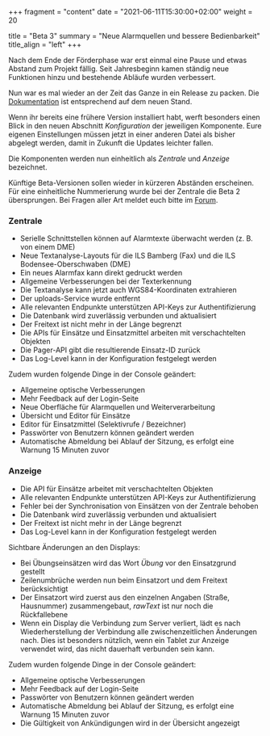 +++
fragment = "content"
date = "2021-06-11T15:30:00+02:00"
weight = 20

title = "Beta 3"
summary = "Neue Alarmquellen und bessere Bedienbarkeit"
title_align = "left"
+++

Nach dem Ende der Förderphase war erst einmal eine Pause und etwas Abstand zum Projekt fällig.
Seit Jahresbeginn kamen ständig neue Funktionen hinzu und bestehende Abläufe wurden verbessert.

Nun war es mal wieder an der Zeit das Ganze in ein Release zu packen.
Die [Dokumentation](https://docs.alarmdisplay.org/) ist entsprechend auf dem neuen Stand.

Wenn ihr bereits eine frühere Version installiert habt, werft besonders einen Blick in den neuen Abschnitt _Konfiguration_ der jeweiligen Komponente.
Eure eigenen Einstellungen müssen jetzt in einer anderen Datei als bisher abgelegt werden, damit in Zukunft die Updates leichter fallen.

Die Komponenten werden nun einheitlich als _Zentrale_ und _Anzeige_ bezeichnet.

Künftige Beta-Versionen sollen wieder in kürzeren Abständen erscheinen.
Für eine einheitliche Nummerierung wurde bei der Zentrale die Beta 2 übersprungen.
Bei Fragen aller Art meldet euch bitte im [Forum](https://community.alarmdisplay.org/).

### Zentrale

* Serielle Schnittstellen können auf Alarmtexte überwacht werden (z. B. von einem DME)
* Neue Textanalyse-Layouts für die ILS Bamberg (Fax) und die ILS Bodensee-Oberschwaben (DME)
* Ein neues Alarmfax kann direkt gedruckt werden
* Allgemeine Verbesserungen bei der Texterkennung
* Die Textanalyse kann jetzt auch WGS84-Koordinaten extrahieren
* Der uploads-Service wurde entfernt
* Alle relevanten Endpunkte unterstützen API-Keys zur Authentifizierung
* Die Datenbank wird zuverlässig verbunden und aktualisiert
* Der Freitext ist nicht mehr in der Länge begrenzt
* Die APIs für Einsätze und Einsatzmittel arbeiten mit verschachtelten Objekten
* Die Pager-API gibt die resultierende Einsatz-ID zurück
* Das Log-Level kann in der Konfiguration festgelegt werden

Zudem wurden folgende Dinge in der Console geändert:

* Allgemeine optische Verbesserungen
* Mehr Feedback auf der Login-Seite
* Neue Oberfläche für Alarmquellen und Weiterverarbeitung
* Übersicht und Editor für Einsätze
* Editor für Einsatzmittel (Selektivrufe / Bezeichner)
* Passwörter von Benutzern können geändert werden
* Automatische Abmeldung bei Ablauf der Sitzung, es erfolgt eine Warnung 15 Minuten zuvor

### Anzeige

* Die API für Einsätze arbeitet mit verschachtelten Objekten
* Alle relevanten Endpunkte unterstützen API-Keys zur Authentifizierung
* Fehler bei der Synchronisation von Einsätzen von der Zentrale behoben
* Die Datenbank wird zuverlässig verbunden und aktualisiert
* Der Freitext ist nicht mehr in der Länge begrenzt
* Das Log-Level kann in der Konfiguration festgelegt werden

Sichtbare Änderungen an den Displays:
* Bei Übungseinsätzen wird das Wort _Übung_ vor den Einsatzgrund gestellt
* Zeilenumbrüche werden nun beim Einsatzort und dem Freitext berücksichtigt
* Der Einsatzort wird zuerst aus den einzelnen Angaben (Straße, Hausnummer) zusammengebaut, _rawText_ ist nur noch die Rückfallebene
* Wenn ein Display die Verbindung zum Server verliert, lädt es nach Wiederherstellung der Verbindung alle zwischenzeitlichen Änderungen nach. Dies ist besonders nützlich, wenn ein Tablet zur Anzeige verwendet wird, das nicht dauerhaft verbunden sein kann.

Zudem wurden folgende Dinge in der Console geändert:

* Allgemeine optische Verbesserungen
* Mehr Feedback auf der Login-Seite
* Passwörter von Benutzern können geändert werden
* Automatische Abmeldung bei Ablauf der Sitzung, es erfolgt eine Warnung 15 Minuten zuvor
* Die Gültigkeit von Ankündigungen wird in der Übersicht angezeigt
